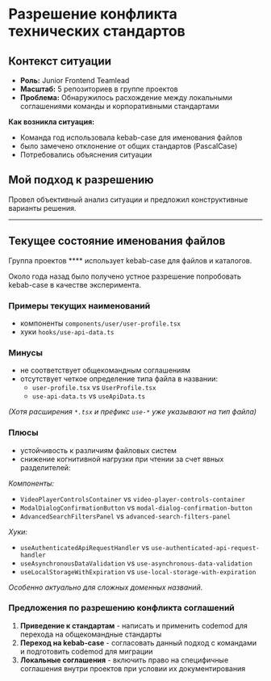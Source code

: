 # Разрешение конфликта технических стандартов

## Контекст ситуации

- **Роль:** Junior Frontend Teamlead  
- **Масштаб:** 5 репозиториев в группе проектов 
- **Проблема:** Обнаружилось расхождение между локальными соглашениями команды и корпоративными стандартами

**Как возникла ситуация:**
- Команда год использовала kebab-case для именования файлов
- было замечено отклонение от общих стандартов (PascalCase)
- Потребовались объяснения ситуации

## Мой подход к разрешению

Провел объективный анализ ситуации и предложил конструктивные варианты решения.

---

## Текущее состояние именования файлов

Группа проектов **** использует kebab-case для файлов и каталогов.

Около года назад было получено устное разрешение попробовать kebab-case в качестве эксперимента.

### Примеры текущих наименований
- компоненты `components/user/user-profile.tsx`
- хуки `hooks/use-api-data.ts`

### Минусы
- не соответствует общекомандным соглашениям
- отсутствует четкое определение типа файла в названии: 
  - `user-profile.tsx` vs `UserProfile.tsx`
  - `use-api-data.ts` vs `useApiData.ts`

*(Хотя расширения `*.tsx` и префикс `use-*` уже указывают на тип файла)*


### Плюсы
- устойчивость к различиям файловых систем
- снижение когнитивной нагрузки при чтении за счет явных разделителей: 

*Компоненты:*
- `VideoPlayerControlsContainer` vs `video-player-controls-container`
- `ModalDialogConfirmationButton` vs `modal-dialog-confirmation-button`
- `AdvancedSearchFiltersPanel` vs `advanced-search-filters-panel`

*Хуки:*
- `useAuthenticatedApiRequestHandler` vs `use-authenticated-api-request-handler`
- `useAsynchronousDataValidation` vs `use-asynchronous-data-validation`
- `useLocalStorageWithExpiration` vs `use-local-storage-with-expiration`

*Особенно актуально для сложных доменных названий.*

### Предложения по разрешению конфликта соглашений
1. **Приведение к стандартам** - написать и применить codemod для перехода на общекомандные стандарты
2. **Переход на kebab-case** - согласовать данный подход с командами и подготовить codemod для миграции
3. **Локальные соглашения** - включить право на специфичные соглашения внутри проектов при условии их документирования
